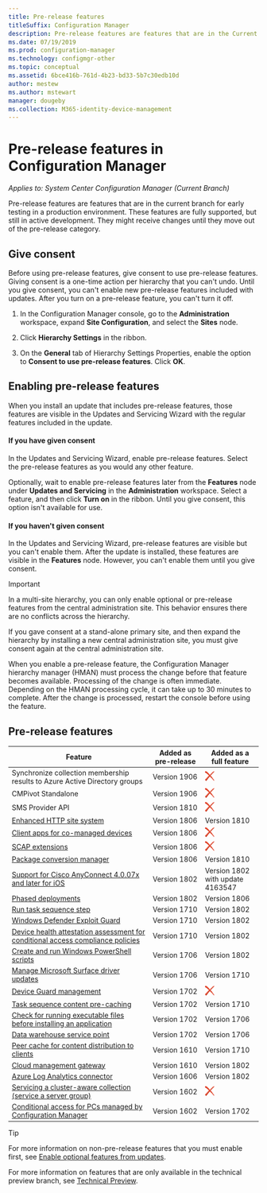 ```yaml
---
title: Pre-release features
titleSuffix: Configuration Manager
description: Pre-release features are features that are in the Current Branch for early testing in a production environment.
ms.date: 07/19/2019
ms.prod: configuration-manager
ms.technology: configmgr-other
ms.topic: conceptual
ms.assetid: 6bce416b-761d-4b23-bd33-5b7c30edb10d
author: mestew
ms.author: mstewart
manager: dougeby
ms.collection: M365-identity-device-management
---
```


# Pre-release features in Configuration Manager

*Applies to: System Center Configuration Manager (Current Branch)*

Pre-release features are features that are in the current branch for early testing in a production environment. These features are fully supported, but still in active development. They might receive changes until they move out of the pre-release category.



## Give consent  

Before using pre-release features, give consent to use pre-release features. Giving consent is a one-time action per hierarchy that you can't undo. Until you give consent, you can't enable new pre-release features included with updates. After you turn on a pre-release feature, you can't turn it off.

1. In the Configuration Manager console, go to the **Administration** workspace, expand **Site Configuration**, and select the **Sites** node.  

2. Click **Hierarchy Settings** in the ribbon.  

3. On the **General** tab of Hierarchy Settings Properties, enable the option to **Consent to use pre-release features**. Click **OK**.  



## Enabling pre-release features

When you install an update that includes pre-release features, those features are visible in the Updates and Servicing Wizard with the regular features included in the update.

#### If you have given consent
In the Updates and Servicing Wizard, enable pre-release features. Select the pre-release features as you would any other feature.     

Optionally, wait to enable pre-release features later from the **Features** node under **Updates and Servicing** in the **Administration** workspace. Select a feature, and then click **Turn on** in the ribbon. Until you give consent, this option isn't available for use.

#### If you haven't given consent
In the Updates and Servicing Wizard, pre-release features are visible but you can't enable them. After the update is installed, these features are visible in the **Features** node. However, you can't enable them until you give consent.


> [!Important]  
> In a multi-site hierarchy, you can only enable optional or pre-release features from the central administration site. This behavior ensures there are no conflicts across the hierarchy. <!--507197-->  
> 
> If you gave consent at a stand-alone primary site, and then expand the hierarchy by installing a new central administration site, you must give consent again at the central administration site.  

When you enable a pre-release feature, the Configuration Manager hierarchy manager (HMAN) must process the change before that feature becomes available. Processing of the change is often immediate. Depending on the HMAN processing cycle, it can take up to 30 minutes to complete. After the change is processed, restart the console before using the feature.



## <a name="bkmk_table"></a>Pre-release features

<!--Note/tip for target article

> [!Note]  
> In this version of Configuration Manager, <feature name> is a pre-release feature. To enable it, see [Pre-release features](/sccm/core/servers/manage/pre-release-features).  


> [!Tip]  
> This feature was first introduced in version 1702 as a [pre-release feature](/sccm/core/servers/manage/pre-release-features). Beginning with version 1706, this feature is no longer a pre-release feature.  

-->

| Feature          | Added as pre-release | Added as a full feature |  
|------------------|----------------------|-------------------------|
|Synchronize collection membership results to Azure Active Directory groups| Version 1906| ![Not yet](media/red_x.png)|
| CMPivot Standalone <!--3555890--> | Version 1906 | ![Not yet](media/red_x.png) |
| SMS Provider API <!--1359052--> | Version 1810 | ![Not yet](media/red_x.png) |
| [Enhanced HTTP site system](/sccm/core/plan-design/hierarchy/enhanced-http) <!--1356889,1358228--> | Version 1806 | Version 1810 |
| [Client apps for co-managed devices](/sccm/comanage/workloads#client-apps) <!--1357892--> | Version 1806 | ![Not yet](media/red_x.png) |
| [SCAP extensions](/sccm/compliance/plan-design/scap/about-scap) <!--3607889--> | Version 1806 | ![Not yet](media/red_x.png) |
| [Package conversion manager](/sccm/apps/pcm/package-conversion-manager) <!--1357861--> | Version 1806 | Version 1810 |
| [Support for Cisco AnyConnect 4.0.07x and later for iOS](/sccm/mdm/deploy-use/create-vpn-profiles) <!--1357393--> | Version 1802 | Version 1802 <br>with update 4163547 |
| [Phased deployments](/sccm/osd/deploy-use/create-phased-deployment-for-task-sequence) <!--1356837--> | Version 1802 | Version 1806 |
| [Run task sequence step](/sccm/osd/understand/task-sequence-steps#child-task-sequence) <!--1261338--> |  Version 1710 | Version 1802 |
| [Windows Defender Exploit Guard](/sccm/protect/deploy-use/create-deploy-exploit-guard-policy) <!--1355468--> | Version 1710 | Version 1802 |
| [Device health attestation assessment for conditional access compliance policies](/sccm/mdm/deploy-use/manage-access-to-o365-services-for-pcs-managed-by-sccm) <!--1235616--> | Version 1710 | Version 1802 |
| [Create and run Windows PowerShell scripts](/sccm/apps/deploy-use/create-deploy-scripts) <!--1236459--> | Version 1706 | Version 1802 |
| [Manage Microsoft Surface driver updates](/sccm/sum/get-started/configure-classifications-and-products) <!--1098490--> | Version 1706 | Version 1710 |
| [Device Guard management](/sccm/protect/deploy-use/use-device-guard-with-configuration-manager) <!--1355092 (1319346)--> | Version 1702 | ![Not yet](media/red_x.png) |
| [Task sequence content pre-caching](/sccm/osd/deploy-use/create-a-task-sequence-to-upgrade-an-operating-system#configure-pre-cache-content) <!--1021244--> | Version 1702 | Version 1710 |
| [Check for running executable files before installing an application](/sccm/apps/deploy-use/deploy-applications#bkmk_exe-check) <!--1284624--> | Version 1702 | Version 1706 |
| [Data warehouse service point](/sccm/core/servers/manage/data-warehouse) <!--1277922--> | Version 1702 | Version 1706 |
| [Peer cache for content distribution to clients](/sccm/core/plan-design/hierarchy/client-peer-cache) <!--1101436--> | Version 1610 | Version 1710 |
| [Cloud management gateway](/sccm/core/clients/manage/plan-cloud-management-gateway) <!--1101764--> | Version 1610 | Version 1802 |
| [Azure Log Analytics connector](/sccm/core/clients/manage/sync-data-log-analytics) <!--1236739--> | Version 1606 | Version 1802 |
| [Servicing a cluster-aware collection (service a server group)](/sccm/core/get-started/capabilities-in-technical-preview-1605#BKMK_ServerGroups) <!--1081776--> | Version 1602 | ![Not yet](media/red_x.png) |
| [Conditional access for PCs managed by Configuration Manager](/sccm/mdm/deploy-use/manage-access-to-o365-services-for-pcs-managed-by-sccm) <!--  --> | Version 1602 | Version 1702 |

<!--Image used = ![Not yet](media/red_x.png) -->

> [!Tip]  
> For more information on non-pre-release features that you must enable first, see [Enable optional features from updates](/sccm/core/servers/manage/install-in-console-updates#bkmk_options).  
> 
> For more information on features that are only available in the technical preview branch, see [Technical Preview](/sccm/core/get-started/technical-preview).  
